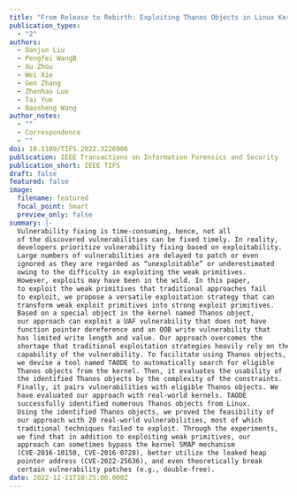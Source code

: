 ```yaml
---
title: "From Release to Rebirth: Exploiting Thanos Objects in Linux Kernel"
publication_types:
  - "2"
authors:
  - Danjun Liu
  - Pengfei WangB
  - Xu Zhou
  - Wei Xie
  - Gen Zhang
  - Zhenhao Luo
  - Tai Yue
  - Baosheng Wang
author_notes:
  - ""
  - Correspondence
  - ""
doi: 10.1109/TIFS.2022.3226906
publication: IEEE Transactions on Information Forensics and Security
publication_short: IEEE TIFS
draft: false
featured: false
image:
  filename: featured
  focal_point: Smart
  preview_only: false
summary: |-
  Vulnerability fixing is time-consuming, hence, not all
  of the discovered vulnerabilities can be fixed timely. In reality,
  developers prioritize vulnerability fixing based on exploitability.
  Large numbers of vulnerabilities are delayed to patch or even
  ignored as they are regarded as “unexploitable” or underestimated
  owing to the difficulty in exploiting the weak primitives.
  However, exploits may have been in the wild. In this paper,
  to exploit the weak primitives that traditional approaches fail
  to exploit, we propose a versatile exploitation strategy that can
  transform weak exploit primitives into strong exploit primitives.
  Based on a special object in the kernel named Thanos object,
  our approach can exploit a UAF vulnerability that does not have
  function pointer dereference and an OOB write vulnerability that
  has limited write length and value. Our approach overcomes the
  shortage that traditional exploitation strategies heavily rely on the
  capability of the vulnerability. To facilitate using Thanos objects,
  we devise a tool named TAODE to automatically search for eligible
  Thanos objects from the kernel. Then, it evaluates the usability of
  the identified Thanos objects by the complexity of the constraints.
  Finally, it pairs vulnerabilities with eligible Thanos objects. We
  have evaluated our approach with real-world kernels. TAODE
  successfully identified numerous Thanos objects from Linux.
  Using the identified Thanos objects, we proved the feasibility of
  our approach with 20 real-world vulnerabilities, most of which
  traditional techniques failed to exploit. Through the experiments,
  we find that in addition to exploiting weak primitives, our
  approach can sometimes bypass the kernel SMAP mechanism
  (CVE-2016-10150, CVE-2016-0728), better utilize the leaked heap
  pointer address (CVE-2022-25636), and even theoretically break
  certain vulnerability patches (e.g., double-free).
date: 2022-12-11T10:25:00.000Z
---
```

